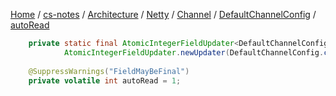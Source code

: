 [Home](https://mengxianbin.github.io) /
[cs-notes](https://mengxianbin.github.io/cs-notes/site) /
[Architecture](https://mengxianbin.github.io/cs-notes/site/Architecture) /
[Netty](https://mengxianbin.github.io/cs-notes/site/Architecture/Netty) /
[Channel](https://mengxianbin.github.io/cs-notes/site/Architecture/Netty/Channel) /
[DefaultChannelConfig](https://mengxianbin.github.io/cs-notes/site/Architecture/Netty/Channel/DefaultChannelConfig) /
[autoRead](https://mengxianbin.github.io/cs-notes/site/Architecture/Netty/Channel/DefaultChannelConfig/autoRead)

```java
    private static final AtomicIntegerFieldUpdater<DefaultChannelConfig> AUTOREAD_UPDATER =
            AtomicIntegerFieldUpdater.newUpdater(DefaultChannelConfig.class, "autoRead");
    
    @SuppressWarnings("FieldMayBeFinal")
    private volatile int autoRead = 1;
```
